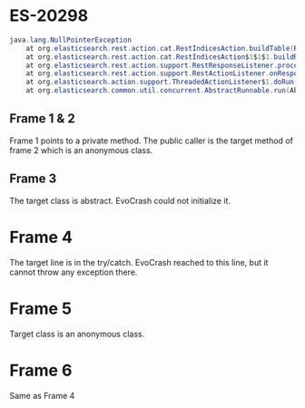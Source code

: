 # ES-20298
```java
java.lang.NullPointerException
    at org.elasticsearch.rest.action.cat.RestIndicesAction.buildTable(RestIndicesAction.java:345)
    at org.elasticsearch.rest.action.cat.RestIndicesAction$1$1$1.buildResponse(RestIndicesAction.java:111)
    at org.elasticsearch.rest.action.support.RestResponseListener.processResponse(RestResponseListener.java:43)
    at org.elasticsearch.rest.action.support.RestActionListener.onResponse(RestActionListener.java:49)
    at org.elasticsearch.action.support.ThreadedActionListener$1.doRun(ThreadedActionListener.java:89)
    at org.elasticsearch.common.util.concurrent.AbstractRunnable.run(AbstractRunnable.java:37)
```

## Frame 1 & 2
Frame 1 points to a private method. The public caller is the target method of frame 2 which is an anonymous class.

## Frame 3
The target class is abstract. EvoCrash could not initialize it.

# Frame 4
The target line is in the try/catch. EvoCrash reached to this line, but it cannot throw any exception there.

# Frame 5
Target class is an anonymous class.

# Frame 6
Same as Frame 4
